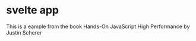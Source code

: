 # svelte app

This is a eample from the book Hands-On JavaScript High Performance by Justin Scherer
